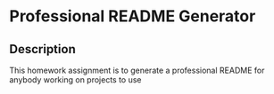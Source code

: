 # Professional README Generator

## Description

This homework assignment is to generate a professional README for anybody working on projects to use 

<!-- Personal comments on hw -->


<!-- Links to GitHub -->


<!-- video for the readme -->
